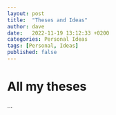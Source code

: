```yaml
---
layout: post
title:  "Theses and Ideas"
author: dave
date:   2022-11-19 13:12:33 +0200
categories: Personal Ideas
tags: [Personal, Ideas]
published: false
---
```


# All my theses
...
